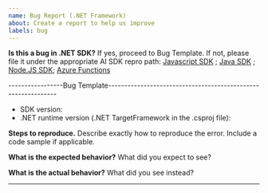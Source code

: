 ```yaml
---
name: Bug Report (.NET Framework)
about: Create a report to help us improve
labels: bug
---
```


**Is this a bug in .NET SDK?**
             If yes, proceed to Bug Template. 
             If not, please file it under the appropriate AI SDK repro path: [Javascript SDK](https://github.com/Microsoft/ApplicationInsights-js/issues) ; [Java SDK](https://github.com/Microsoft/ApplicationInsights-Java/issues) ; [Node.JS SDK](https://github.com/Microsoft/ApplicationInsights-node.js/issues); [Azure Functions](https://github.com/Azure/Azure-Functions/issues) 


-----------------Bug Template--------------------------------------------------------------

* SDK version: 
* .NET runtime version (.NET TargetFramework in the .csproj file):

**Steps to reproduce.**
Describe exactly how to reproduce the error. Include a code sample if applicable.

**What is the expected behavior?**
What did you expect to see?

**What is the actual behavior?**
What did you see instead?

-------------------------------------------------------------------------------------------
